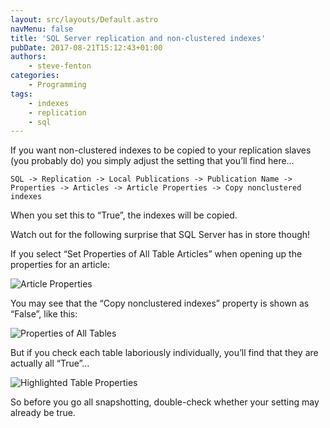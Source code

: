 ```yaml
---
layout: src/layouts/Default.astro
navMenu: false
title: 'SQL Server replication and non-clustered indexes'
pubDate: 2017-08-21T15:12:43+01:00
authors:
    - steve-fenton
categories:
    - Programming
tags:
    - indexes
    - replication
    - sql
---
```


If you want non-clustered indexes to be copied to your replication slaves (you probably do) you simply adjust the setting that you’ll find here…

`SQL -> Replication -> Local Publications -> Publication Name -> Properties -> Articles -> Article Properties -> Copy nonclustered indexes`

When you set this to “True”, the indexes will be copied.

Watch out for the following surprise that SQL Server has in store though!

If you select “Set Properties of All Table Articles” when opening up the properties for an article:

![Article Properties](/img/2017/08/article-properties.png)

You may see that the “Copy nonclustered indexes” property is shown as “False”, like this:

![Properties of All Tables](/img/2017/08/all-tables.png)

But if you check each table laboriously individually, you’ll find that they are actually all “True”…

![Highlighted Table Properties](/img/2017/08/highlighted-tables-1.png)

So before you go all snapshotting, double-check whether your setting may already be true.